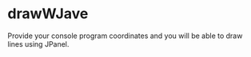 # drawWJave
Provide your console program coordinates and you will be able to draw lines using JPanel.
